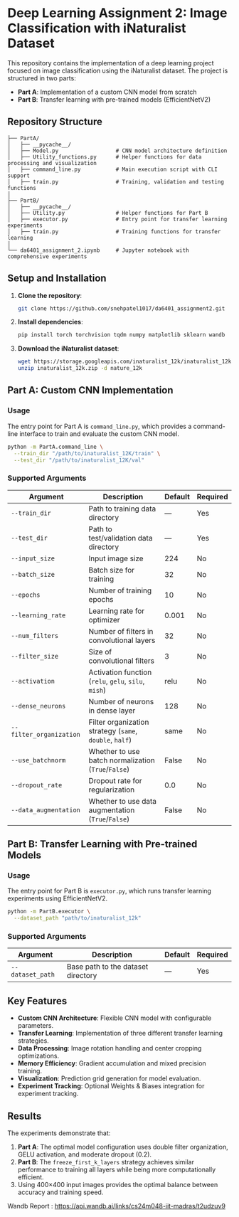 # Deep Learning Assignment 2: Image Classification with iNaturalist Dataset

This repository contains the implementation of a deep learning project focused on image classification using the iNaturalist dataset. The project is structured in two parts:

- **Part A**: Implementation of a custom CNN model from scratch
- **Part B**: Transfer learning with pre-trained models (EfficientNetV2)

## Repository Structure

```
├── PartA/
│   ├── __pycache__/
│   ├── Model.py                  # CNN model architecture definition
│   ├── Utility_functions.py      # Helper functions for data processing and visualization
│   ├── command_line.py           # Main execution script with CLI support
│   ├── train.py                  # Training, validation and testing functions
│
├── PartB/
│   ├── __pycache__/
│   ├── Utility.py                # Helper functions for Part B
│   ├── executor.py               # Entry point for transfer learning experiments
│   ├── train.py                  # Training functions for transfer learning
│
└── da6401_assignment_2.ipynb     # Jupyter notebook with comprehensive experiments
```

## Setup and Installation

1. **Clone the repository**:

   ```bash
   git clone https://github.com/snehpatel1017/da6401_assignment2.git
   ```

2. **Install dependencies**:

   ```bash
   pip install torch torchvision tqdm numpy matplotlib sklearn wandb
   ```

3. **Download the iNaturalist dataset**:

   ```bash
   wget https://storage.googleapis.com/inaturalist_12k/inaturalist_12k.zip
   unzip inaturalist_12k.zip -d nature_12k
   ```

## Part A: Custom CNN Implementation

### Usage

The entry point for Part A is `command_line.py`, which provides a command-line interface to train and evaluate the custom CNN model.

```bash
python -m PartA.command_line \
  --train_dir "/path/to/inaturalist_12K/train" \
  --test_dir "/path/to/inaturalist_12K/val"
```

### Supported Arguments

| Argument                | Description                                                    | Default | Required |
| ----------------------- | -------------------------------------------------------------- | ------- | -------- |
| `--train_dir`           | Path to training data directory                                | —       | Yes      |
| `--test_dir`            | Path to test/validation data directory                         | —       | Yes      |
| `--input_size`          | Input image size                                               | 224     | No       |
| `--batch_size`          | Batch size for training                                        | 32      | No       |
| `--epochs`              | Number of training epochs                                      | 10      | No       |
| `--learning_rate`       | Learning rate for optimizer                                    | 0.001   | No       |
| `--num_filters`         | Number of filters in convolutional layers                      | 32      | No       |
| `--filter_size`         | Size of convolutional filters                                  | 3       | No       |
| `--activation`          | Activation function (`relu`, `gelu`, `silu`, `mish`)           | relu    | No       |
| `--dense_neurons`       | Number of neurons in dense layer                               | 128     | No       |
| `--filter_organization` | Filter organization strategy (`same`, `double`, `half`)        | same    | No       |
| `--use_batchnorm`       | Whether to use batch normalization (`True`/`False`)            | False   | No       |
| `--dropout_rate`        | Dropout rate for regularization                                | 0.0     | No       |
| `--data_augmentation`   | Whether to use data augmentation (`True`/`False`)              | False   | No       |


## Part B: Transfer Learning with Pre-trained Models

### Usage

The entry point for Part B is `executor.py`, which runs transfer learning experiments using EfficientNetV2.

```bash
python -m PartB.executor \
  --dataset_path "path/to/inaturalist_12k"
```

### Supported Arguments

| Argument              | Description                                                                                | Default                  | Required |
| --------------------- | ------------------------------------------------------------------------------------------ | ------------------------ | -------- |
| `--dataset_path`      | Base path to the dataset directory                                                         | —                        | Yes      |


## Key Features

- **Custom CNN Architecture**: Flexible CNN model with configurable parameters.
- **Transfer Learning**: Implementation of three different transfer learning strategies.
- **Data Processing**: Image rotation handling and center cropping optimizations.
- **Memory Efficiency**: Gradient accumulation and mixed precision training.
- **Visualization**: Prediction grid generation for model evaluation.
- **Experiment Tracking**: Optional Weights & Biases integration for experiment tracking.

## Results

The experiments demonstrate that:

1. **Part A**: The optimal model configuration uses double filter organization, GELU activation, and moderate dropout (0.2).
2. **Part B**: The `freeze_first_k_layers` strategy achieves similar performance to training all layers while being more computationally efficient.
3. Using 400×400 input images provides the optimal balance between accuracy and training speed.

Wandb Report : https://api.wandb.ai/links/cs24m048-iit-madras/t2udzuv9

